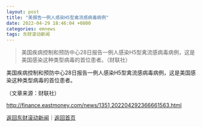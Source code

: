 ```yaml
---
layout: post
title: "美报告一例人感染H5型禽流感病毒病例"
date: 2022-04-29 18:46:04 +0800
categories: emnews
tags: 东财滚动新闻
---
```

> 美国疾病控制和预防中心28日报告一例人感染H5型禽流感病毒病例，这是美国感染这种类型病毒的首位患者。（财联社）

<p>美国疾病控制和预防中心28日报告一例人感染H5型禽流感病毒病例，这是美国感染这种类型病毒的首位患者。</p><p class="em_media">（文章来源：财联社）</p>

<http://finance.eastmoney.com/news/1351,202204292366661563.html>

[返回东财滚动新闻](//finews.withounder.com/emnews/)｜[返回首页](//finews.withounder.com/)